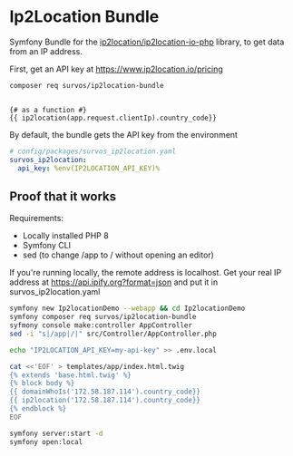 # Ip2Location Bundle

Symfony Bundle for the [ip2location/ip2location-io-php](https://github.com/ip2location/ip2location-io-php) library, to get data from an IP address.

First, get an API key at https://www.ip2location.io/pricing

```bash
composer req survos/ip2location-bundle
```

```twig

{# as a function #}
{{ ip2location(app.request.clientIp).country_code}}

```

By default, the bundle gets the API key from the environment
```yaml
# config/packages/survos_ip2location.yaml
survos_ip2location:
  api_key: %env(IP2LOCATION_API_KEY)%
```

## Proof that it works

Requirements:

* Locally installed PHP 8
* Symfony CLI
* sed (to change /app to / without opening an editor)

If you're running locally, the remote address is localhost.  Get your real IP address at https://api.ipify.org?format=json and put it in survos_ip2location.yaml


```bash
symfony new Ip2locationDemo --webapp && cd Ip2locationDemo
symfony composer req survos/ip2location-bundle
syfmony console make:controller AppController
sed -i "s|/app|/|" src/Controller/AppController.php 

echo "IP2LOCATION_API_KEY=my-api-key" >> .env.local

cat <<'EOF' > templates/app/index.html.twig
{% extends 'base.html.twig' %}
{% block body %}
{{ domainWhoIs('172.58.187.114').country_code}}
{{ ip2location('172.58.187.114').country_code}}
{% endblock %}
EOF

symfony server:start -d
symfony open:local
```
